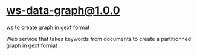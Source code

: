 # ws-data-graph@1.0.0

ws to create graph in gexf format

Web service that takes keywords from documents to create a partitionned graph in gexf format
